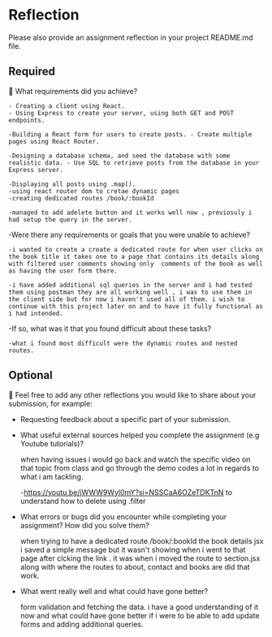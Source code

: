 # Reflection

Please also provide an assignment reflection in your project README.md file.

## Required

🎯 What requirements did you achieve?

    - Creating a client using React.
    - Using Express to create your server, using both GET and POST endpoints.

    -Building a React form for users to create posts. - Create multiple pages using React Router.

    -Designing a database schema, and seed the database with some realistic data. - Use SQL to retrieve posts from the database in your Express server.

    -Displaying all posts using .map().
    -using react router dom to cretae dynamic pages
    -creating dedicated routes /book/:bookId

    -managed to add adelete button and it works well now , previosuly i had setup the query in the server.

-Were there any requirements or goals that you were unable to achieve?

    -i wanted to create a create a dedicated route for when user clicks on the book title it takes one to a page that contains its details along with filtered user comments showing only  comments of the book as well as having the user form there.

    -i have added additional sql queries in the server and i had tested them using postman they are all working well , i was to use them in the client side but for now i haven't used all of them. i wish to continue with this project later on and to have it fully functional as i had intended.

-If so, what was it that you found difficult about these tasks?

    -what i found most difficult were the dynamic routes and nested routes.

## Optional

🏹 Feel free to add any other reflections you would like to share about your submission, for example:

- Requesting feedback about a specific part of your submission.

- What useful external sources helped you complete the assignment (e.g Youtube tutorials)?

  when having issues i would go back and watch the specific video on that topic from class and go through the demo codes a lot in regards to what i am tackling.

  -https://youtu.be/jWWW9Wyl0mY?si=NSSCaA6OZeTDKTnN
  to understand how to delete using .filter

- What errors or bugs did you encounter while completing your assignment? How did you solve them?

  when trying to have a dedicated route /book/:bookId the book details jsx i saved a simple message but it wasn't showing
  when i went to that page after clcking the link . it was when i moved the route to section.jsx along with where the routes to about, contact and books are did that work.

- What went really well and what could have gone better?

  form validation and fetching the data. i have a good understanding of it now and what could have gone better if i were to be able to add update forms and adding additional queries.

